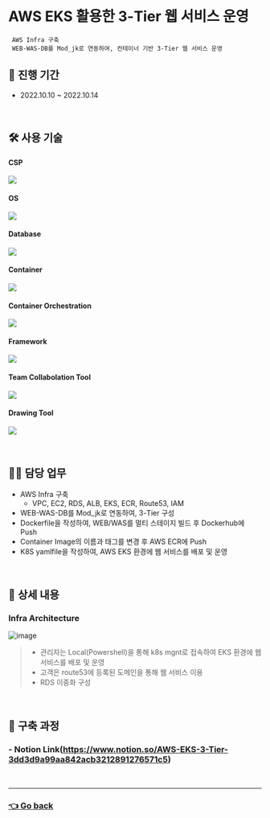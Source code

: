 # AWS EKS 활용한 3-Tier 웹 서비스 운영
     AWS Infra 구축
     WEB-WAS-DB를 Mod_jk로 연동하여, 컨테이너 기반 3-Tier 웹 서비스 운영

     
## 📆 진행 기간
- 2022.10.10 ~ 2022.10.14

</br>

## 🛠 사용 기술
#### CSP
<img src="https://img.shields.io/badge/Amazon AWS-232F3E?style=flat-square&logo=Amazon AWS&logoColor=white"> <!--AWS-->
#### OS
<img src="https://img.shields.io/badge/Amazon Linux 2-232F3E?style=flat-square&logo=Amazon AWS&logoColor=white"> <!--amazon linux-->
#### Database
<img src="https://img.shields.io/badge/mysql-4479A1?style=flat-square&logo=mysql&logoColor=white"> <!--Mysql-->
#### Container
<img src="https://img.shields.io/badge/Docker-2496ED?style=flat-square&logo=Docker&logoColor=white"> <!--Docker-->
#### Container Orchestration
<img src="https://img.shields.io/badge/Amazon EKS-FF9900?style=flat-square&logo=Amazon EKS&logoColor=white"> <!--Amazon EKS-->
#### Framework
<img src="https://img.shields.io/badge/Spring-6DB33F?style=flat-square&logo=Spring&logoColor=white"> <!--Spring-->
#### Team Collabolation Tool
<img src="https://img.shields.io/badge/Notion-000000?style=flat-square&logo=Notion&logoColor=white"> <!--Notion-->
#### Drawing Tool
<img src="https://img.shields.io/badge/Drawio-000000?style=flat-square&logo=Drawio&logoColor=white"> <!--Draw.io-->

</br>

## 💁‍♂️ 담당 업무
- AWS Infra 구축
    - VPC, EC2, RDS, ALB, EKS, ECR, Route53, IAM
- WEB-WAS-DB를 Mod_jk로 연동하여, 3-Tier 구성
- Dockerfile을 작성하여, WEB/WAS를 멀티 스테이지 빌드 후 Dockerhub에 Push
- Container Image의 이름과 태그를 변경 후 AWS ECR에 Push
- K8S yamlfile을 작성하여, AWS EKS 환경에 웹 서비스를 배포 및 운영

</br>

## 📖 상세 내용 
### Infra Architecture
![image](https://user-images.githubusercontent.com/110655823/215550928-c42b160a-0f88-411c-8297-4765c9850b4a.png)
> - 관리자는 Local(Powershell)을 통해 k8s mgnt로 접속하여 EKS 환경에 웹 서비스를 배포 및 운영
> - 고객은 route53에 등록된 도메인을 통해 웹 서비스 이용
> - RDS 이중화 구성

</br>

## 🔗 구축 과정
### - Notion Link(https://www.notion.so/AWS-EKS-3-Tier-3dd3d9a99aa842acb3212891276571c5)

</br>

---

### [👈 Go back](https://github.com/hyunjaebok)
